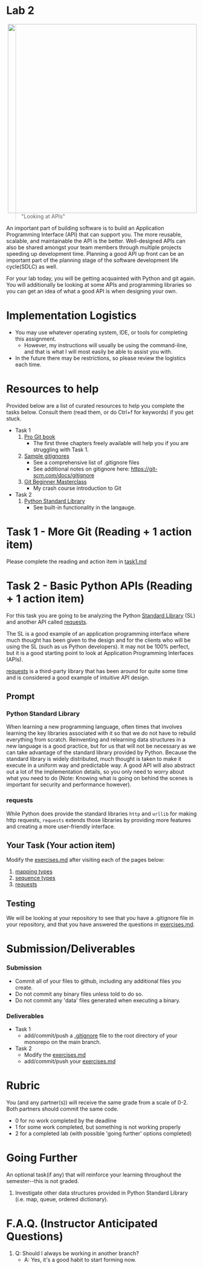 # Lab 2

<img src="./media/logo.png" align="right" width="500px"/>

> "Looking at APIs"

An important part of building software is to build an Application Programming Interface (API) that can support you. 
The more reusable, scalable, and maintainable the API is the better. Well-designed APIs can also be shared amongst 
your team members through multiple projects speeding up development time. Planning a good API up front can be an 
important part of the planning stage of the software development life cycle(SDLC) as well.

For your lab today, you will be getting acquainted with Python and git again. You will additionally be looking at 
some APIs and programming libraries so you can get an idea of what a good API is when designing your own.

# Implementation Logistics

- You may use whatever operating system, IDE, or tools for completing this assignment.
	- However, my instructions will usually be using the command-line, and that is what I will most easily be able to assist you with.
- In the future there may be restrictions, so please review the logistics each time.

# Resources to help

Provided below are a list of curated resources to help you complete the tasks below. Consult them (read them, or do Ctrl+f for keywords) if you get stuck.

- Task 1
	1. [Pro Git book](https://git-scm.com/book/en/v2/)
		* The first three chapters freely available will help you if you are struggling with Task 1.
	2. [Sample gitignores](https://github.com/github/gitignore)
		* See a comprehensive list of .gitignore files
		* See additional notes on gitignore here: https://git-scm.com/docs/gitignore
	3. [Git Beginner Masterclass](https://www.youtube.com/watch?v=HlYJpuwaXiE&list=PLvv0ScY6vfd-GGT-aUH31X2yXgBSYXo6t&index=5)
		* My crash course introduction to Git
- Task 2
	1. [Python Standard Library](https://docs.python.org/3/library/index.html)
		* See built-in functionality in the langauge.

# Task 1 - More Git (Reading + 1 action item)

Please complete the reading and action item in [task1.md](./task1.md)

# Task 2 - Basic Python APIs (Reading + 1 action item)

For this task you are going to be analyzing the Python [Standard Library](https://docs.python.org/3/library/index.html) 
(SL) and another API called [requests](https://requests.readthedocs.io/en/latest/).

The SL is a good example of an application programming interface where much thought has been given to the design and 
for the clients who will be using the SL (such as us Python developers). It may not be 100% perfect, 
but it is a good starting point to look at Application Programming Interfaces (APIs).

[requests](https://requests.readthedocs.io/en/latest/) is a third-party library that has been around for quite some time
and is considered a good example of intuitive API design. 

## Prompt

### Python Standard Library

When learning a new programming language, often times that involves learning the key libraries associated with it so 
that we do not have to rebuild everything from scratch. Reinventing and relearning data structures in a new language is a good practice, 
but for us that will not be necessary as we can take advantage of the standard library provided by Python. Because the 
standard library is widely distributed, much thought is taken to make it execute in a uniform way and predictable way. 
A good API will also abstract out a lot of the implementation details, so you only need to worry about what you need 
to do (Note: Knowing what is going on behind the scenes is important for security and performance however).

### requests

While Python does provide the standard libraries `http` and `urllib` for making http requests, `requests` extends those 
libraries by providing more features and creating a more user-friendly interface.

## Your Task (Your action item)

Modify the [exercises.md](./exercises.md) after visiting each of the pages below:

1. [mapping types](https://docs.python.org/3/library/stdtypes.html#typesmapping)
2. [sequence types](https://docs.python.org/3/library/stdtypes.html#sequence-types-list-tuple-range)
3. [requests](https://requests.readthedocs.io/en/latest/)
 
## Testing

We will be looking at your repository to see that you have a .gitignore file in your repository, and that you have answered the questions in [exercises.md](./exercises.md).

# Submission/Deliverables

### Submission

- Commit all of your files to github, including any additional files you create.
- Do not commit any binary files unless told to do so.
- Do not commit any 'data' files generated when executing a binary.

### Deliverables

- Task 1
	- add/commit/push a [.gitignore](./.gitignore) file to the root directory of your monorepo on the main branch.
- Task 2
	- Modify the [exercises.md](./exercises.md) 
	- add/commit/push your [exercises.md](./exercises.md) 

# Rubric

You (and any partner(s)) will receive the same grade from a scale of 0-2. Both partners should commit the same code.

- 0 for no work completed by the deadline
- 1 for some work completed, but something is not working properly
- 2 for a completed lab (with possible 'going further' options completed)

# Going Further

An optional task(if any) that will reinforce your learning throughout the semester--this is not graded.

1. Investigate other data structures provided in Python Standard Library (i.e. map, queue, ordered dictionary).

# F.A.Q. (Instructor Anticipated Questions)

1. Q: Should I always be working in another branch?
	- A: Yes, it's a good habit to start forming now.
